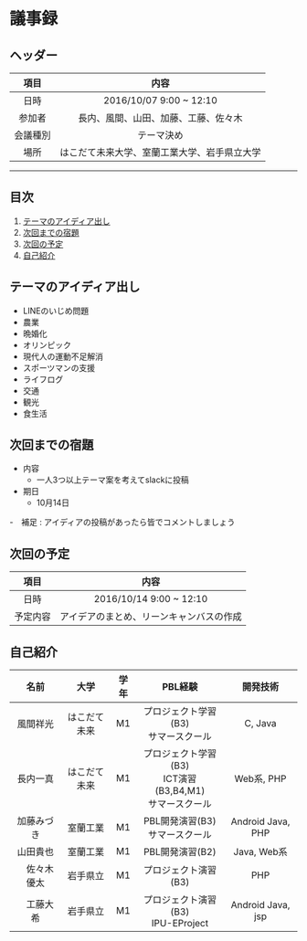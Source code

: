 # 議事録

## ヘッダー
|項目|内容|
|:--:|:--:|
| 日時 | 2016/10/07  9:00 ~ 12:10|
| 参加者 | 長内、風間、山田、加藤、工藤、佐々木 |
| 会議種別 | テーマ決め |
| 場所 | はこだて未来大学、室蘭工業大学、岩手県立大学 |

---
## 目次
1. [テーマのアイディア出し](#anchar1)
2. [次回までの宿題](#anchar2)
3. [次回の予定](#anchar3)
4. [自己紹介](#anchar4)

## <div id="anchar1"/>テーマのアイディア出し
- LINEのいじめ問題
- 農業
- 晩婚化
- オリンピック
- 現代人の運動不足解消
- スポーツマンの支援
- ライフログ
- 交通
- 観光
- 食生活

## <div id="anchar2"/>次回までの宿題
- 内容
	- 一人3つ以上テーマ案を考えてslackに投稿
- 期日
	- 10月14日
  
-　補足
	: アイディアの投稿があったら皆でコメントしましょう


## <div id="anchar3"/>次回の予定
|項目|内容|
|:--:|:--:|
| 日時 | 2016/10/14  9:00 ~ 12:10|
| 予定内容 | アイデアのまとめ、リーンキャンバスの作成 |

## <div id="anchar4"/>自己紹介
|名前|大学|学年|PBL経験|開発技術|
|:--:|:--:|:--:|:--:|:--:|
| 風間祥光 | はこだて未来 | M1 | プロジェクト学習(B3)<br/>サマースクール | C, Java |
| 長内一真 | はこだて未来 | M1 | プロジェクト学習(B3)<br/>ICT演習(B3,B4,M1)<br/>サマースクール | Web系, PHP |
| 加藤みづき | 室蘭工業 | M1 | PBL開発演習(B3)<br/>サマースクール | Android Java, PHP |
| 山田貴也 | 室蘭工業 | M1 | PBL開発演習(B2) | Java, Web系 |
|　佐々木優太 | 岩手県立 | M1 | プロジェクト演習(B3) | PHP |
|　工藤大希 | 岩手県立 | M1 | プロジェクト演習(B3)<br/>IPU-EProject | Android Java, jsp |



